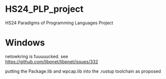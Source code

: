 # HS24_PLP_project
HS24 Paradigms of Programming Languages Project

# Windows
netowkring is fuuuuucked.
see  
https://github.com/libpnet/libpnet/issues/332

putting the Package.lib and wpcap.lib into the .rustup toolchain as proposed